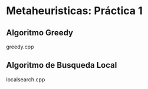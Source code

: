 # Metaheuristicas: Práctica 1

## Algoritmo Greedy

greedy.cpp

## Algoritmo de Busqueda Local

localsearch.cpp
